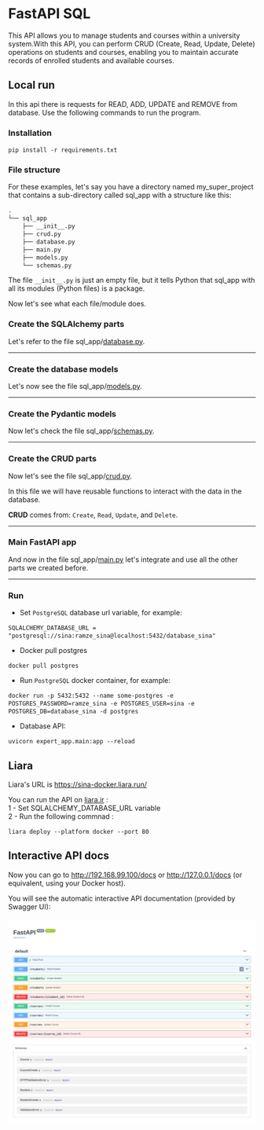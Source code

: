 # FastAPI SQL

This API allows you to manage students and courses within a university system.With this API, you can perform CRUD (Create, Read, Update, Delete) operations on students and courses, enabling you to maintain accurate records of enrolled students and available courses.

## Local run

In this api there is requests for READ, ADD, UPDATE and REMOVE from database.
Use the following commands to run the program.

### Installation

```
pip install -r requirements.txt
```

### File structure

For these examples, let's say you have a directory named my_super_project that contains a sub-directory called sql_app with a structure like this:

```
.
└── sql_app
    ├── __init__.py
    ├── crud.py
    ├── database.py
    ├── main.py
    ├── models.py
    └── schemas.py
```

The file `__init__.py` is just an empty file, but it tells Python that sql_app with all its modules (Python files) is a package.

Now let's see what each file/module does.

### Create the SQLAlchemy parts

Let's refer to the file sql_app/[database.py](https://github.com/SinaHosseini/PyDeployment/blob/main/1.6.FastAPI%20SQL/expert_app/database.py).<hr>

### Create the database models

Let's now see the file sql_app/[models.py](https://github.com/SinaHosseini/PyDeployment/blob/main/1.6.FastAPI%20SQL/expert_app/models.py).<hr>

### Create the Pydantic models

Now let's check the file sql_app/[schemas.py](https://github.com/SinaHosseini/PyDeployment/blob/main/1.6.FastAPI%20SQL/expert_app/schemas.py).<hr>

### Create the CRUD parts

Now let's see the file sql_app/[crud.py](https://github.com/SinaHosseini/PyDeployment/blob/main/1.6.FastAPI%20SQL/expert_app/crud.py).

In this file we will have reusable functions to interact with the data in the database.

**CRUD** comes from: `Create`, `Read`, `Update`, and `Delete`.<hr>

### Main FastAPI app

And now in the file sql_app/[main.py](https://github.com/SinaHosseini/PyDeployment/blob/main/1.6.FastAPI%20SQL/expert_app/main.py) let's integrate and use all the other parts we created before.<hr>

### Run

- Set `PostgreSQL` database url variable, for example:

```
SQLALCHEMY_DATABASE_URL = "postgresql://sina:ramze_sina@localhost:5432/database_sina"
```

-  Docker pull postgres
```
docker pull postgres
```

- Run `PostgreSQL` docker container, for example:

```
docker run -p 5432:5432 --name some-postgres -e POSTGRES_PASSWORD=ramze_sina -e POSTGRES_USER=sina -e POSTGRES_DB=database_sina -d postgres
```

- Database API:

```
uvicorn expert_app.main:app --reload
```

## Liara

Liara's URL is https://sina-docker.liara.run/

You can run the API on [liara.ir](https://console.liara.ir/) :<br>
1 - Set SQLALCHEMY_DATABASE_URL variable<br>
2 - Run the following commnad :

```
liara deploy --platform docker --port 80
```

## Interactive API docs
Now you can go to http://192.168.99.100/docs or http://127.0.0.1/docs (or equivalent, using your Docker host).

You will see the automatic interactive API documentation (provided by Swagger UI):<br><br>
![pic](photo_2024-05-23_20-30-31.jpg?raw=True)